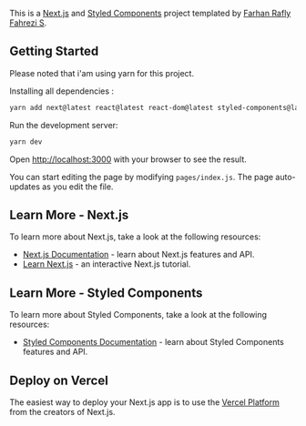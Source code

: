 This is a [Next.js](https://nextjs.org/) and [Styled Components](https://styled-components.com/) project templated by [Farhan Rafly Fahrezi S](https://github.com/raflyfahrezi).

## Getting Started

Please noted that i'am using yarn for this project.

Installing all dependencies :

```bash
yarn add next@latest react@latest react-dom@latest styled-components@latest
```

Run the development server:

```bash
yarn dev
```

Open [http://localhost:3000](http://localhost:3000) with your browser to see the result.

You can start editing the page by modifying `pages/index.js`. The page auto-updates as you edit the file.

## Learn More - Next.js

To learn more about Next.js, take a look at the following resources:

- [Next.js Documentation](https://nextjs.org/docs) - learn about Next.js features and API.
- [Learn Next.js](https://nextjs.org/learn) - an interactive Next.js tutorial.

## Learn More - Styled Components

To learn more about Styled Components, take a look at the following resources:

- [Styled Components Documentation](https://styled-components.com/docs) - learn about Styled Components features and API.

## Deploy on Vercel

The easiest way to deploy your Next.js app is to use the [Vercel Platform](https://vercel.com/import?utm_medium=default-template&filter=next.js&utm_source=create-next-app&utm_campaign=create-next-app-readme) from the creators of Next.js.
